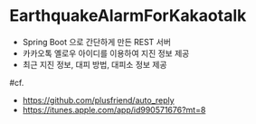 # EarthquakeAlarmForKakaotalk
- Spring Boot 으로 간단하게 만든 REST 서버
- 카카오톡 옐로우 아이디를 이용하여 지진 정보 제공
- 최근 지진 정보, 대피 방법, 대피소 정보 제공
 
 #cf.
- https://github.com/plusfriend/auto_reply
- https://itunes.apple.com/app/id990571676?mt=8